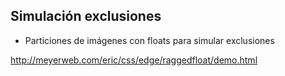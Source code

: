 ## Simulación exclusiones

- Particiones de imágenes con floats para simular exclusiones

http://meyerweb.com/eric/css/edge/raggedfloat/demo.html
